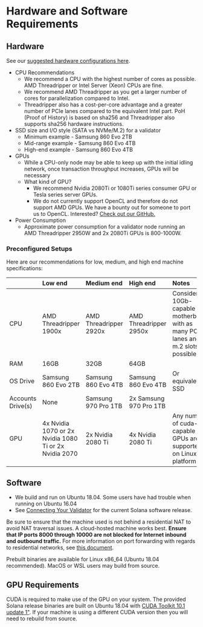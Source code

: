 # Hardware and Software Requirements

## Hardware

See our [suggested hardware configurations here](https://solana-labs.github.io/book/testnet-participation.html#machine-requirements).

* CPU Recommendations
  * We recommend a CPU with the highest number of cores as possible. AMD Threadripper or Intel Server \(Xeon\) CPUs are fine. 
  * We recommend AMD Threadripper as you get a larger number of cores for parallelization compared to Intel. 
  * Threadripper also has a cost-per-core advantage and a greater number of PCIe lanes compared to the equivalent Intel part. PoH \(Proof of History\) is based on sha256 and Threadripper also supports sha256 hardware instructions.
* SSD size and I/O style \(SATA vs NVMe/M.2\) for a validator
  * Minimum example - Samsung 860 Evo 2TB
  * Mid-range example - Samsung 860 Evo 4TB
  * High-end example - Samsung 860 Evo 4TB
* GPUs
  * While a CPU-only node may be able to keep up with the initial idling network, once transaction throughput increases, GPUs will be necessary
  * What kind of GPU?
    * We recommend Nvidia 2080Ti or 1080Ti series consumer GPU or Tesla series server GPUs.
    * We do not currently support OpenCL and therefore do not support AMD GPUs.  We have a bounty out for someone to port us to OpenCL. Interested? [Check out our GitHub.](https://github.com/solana-labs/solana)
* Power Consumption
  * Approximate power consumption for a validator node running an AMD Threadripper 2950W and 2x 2080Ti GPUs is 800-1000W.

### Preconfigured Setups

Here are our recommendations for low, medium, and high end machine specifications:

|  | Low end | Medium end | High end | Notes |
| :--- | :--- | :--- | :--- | :--- |
| CPU | AMD Threadripper 1900x | AMD Threadripper 2920x | AMD Threadripper 2950x | Consider a 10Gb-capable motherboard with as many PCIe lanes and m.2 slots as possible. |
| RAM | 16GB | 32GB | 64GB |  |
| OS Drive | Samsung 860 Evo 2TB | Samsung 860 Evo 4TB | Samsung 860 Evo 4TB | Or equivalent SSD |
| Accounts Drive\(s\) | None | Samsung 970 Pro 1TB | 2x Samsung 970 Pro 1TB |  |
| GPU | 4x Nvidia 1070 or 2x Nvidia 1080 Ti or 2x Nvidia 2070 | 2x Nvidia 2080 Ti | 4x Nvidia 2080 Ti | Any number of cuda-capable GPUs are supported on Linux platforms. |

## **Software**

* We build and run on Ubuntu 18.04.  Some users have had trouble when running on Ubuntu 16.04
* See [Connecting Your Validator](steps-to-create-a-validator/connecting-your-validator.md#install-software) for the current Solana software release.

Be sure to ensure that the machine used is not behind a residential NAT to avoid NAT traversal issues. A cloud-hosted machine works best. **Ensure that IP ports 8000 through 10000 are not blocked for Internet inbound and outbound traffic.** For more information on port forwarding with regards to residential networks, see [this document](http://www.mcs.sdsmt.edu/lpyeatt/courses/314/PortForwardingSetup.pdf). 

Prebuilt binaries are available for Linux x86\_64 \(Ubuntu 18.04 recommended\). MacOS or WSL users may build from source.

## GPU Requirements

CUDA is required to make use of the GPU on your system. The provided Solana release binaries are built on Ubuntu 18.04 with [CUDA Toolkit 10.1 update 1"](https://developer.nvidia.com/cuda-toolkit-archive). If your machine is using a different CUDA version then you will need to rebuild from source.

